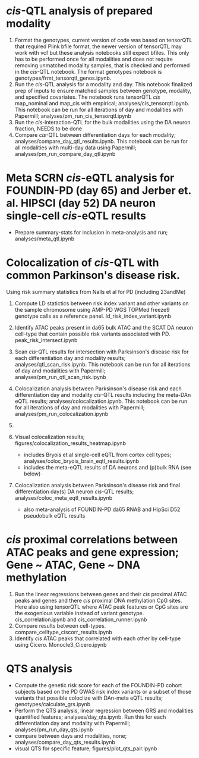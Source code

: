 # <i>cis</i>-QTL analysis of prepared modality
1. Format the genotypes, current version of code was based on tensorQTL that required Plink bfile format, the newer version of tensorQTL may work with vcf but these analysis notebooks still expect bfiles. This only has to be performed once for all modalities and does not require removing unmatched modality samples, that is checked and performed in the <i>cis</i>-QTL notebook. The format genotypes notebook is genotypes/frmt_tensorqtl_genos.ipynb.
2. Run the <i>cis</i>-QTL analysis for a modality and day. This notebook finalized prep of inputs to ensure matched samples between genotype, modality, and specified covariates. The notebook runs tensorQTL <i>cis</i> map_nominal and map_cis with empirical; analyses/cis_tensorqtl.ipynb. This notebook can be run for all iterations of day and modalities with Papermill; analyses/pm_run_cis_tensorqtl.ipynb
3. Run the <i>cis</i>-interaction-QTL for the bulk modalities using the DA neuron fraction, NEEDS to be done
4. Compare <i>cis</i>-QTL between differentiation days for each modality; analyses/compare_day_qtl_results.ipynb. This notebook can be run for all modalities with multi-day data using Papermill; analyses/pm_run_compare_day_qtl.ipynb

# Meta SCRN <i>cis</i>-eQTL analysis for FOUNDIN-PD (day 65) and Jerber et. al. HIPSCI (day 52) DA neuron single-cell <i>cis</i>-eQTL results
- Prepare summary-stats for inclusion in meta-analysis and run; analyses/meta_qtl.ipynb



# Colocalization of <i>cis</i>-QTL with common Parkinson's disease risk.
Using risk summary statistics from Nalls et al for PD (including 23andMe)
1. Compute LD statictics between risk index variant and other variants on the sample chromosome using AMP-PD WGS TOPMed freeze9 genotype calls as a reference panel. ld_risk_index_variant.ipynb
2. Identify ATAC peaks present in da65 bulk ATAC and the SCAT DA neuron cell-type that contain possible risk variants associated with PD. peak_risk_intersect.ipynb
1. Scan <i>cis</i>-QTL results for intersection with Parksinson's disease risk for each differentiation day and modality results; analyses/qtl_scan_risk.ipynb. This notebook can be run for all iterations of day and modalities with Papermill; analyses/pm_run_qtl_scan_risk.ipynb
2. Colocalization analysis between Parksinson's disease risk and each differentiation day and modality <i>cis</i>-QTL results including the meta-DAn eQTL results; analyses/colocalization.ipynb. This notebook can be run for all iterations of day and modalities with Papermill; analyses/pm_run_colocalization.ipynb
3. 
4. Visual colocalization results; figures/colocalization_results_heatmap.ipynb
    - includes Bryois et al single-cell eQTL from cortex cell types; analyses/coloc_bryois_brain_eqtl_results.ipynb
    - includes the meta-eQTL results of DA neurons and (p)bulk RNA (see below)

2. Colocalization analysis between Parksinson's disease risk and final differentiation day(s) DA neuron <i>cis</i>-QTL results; analyses/coloc_meta_eqtl_results.ipynb
    - also meta-analysis of FOUNDIN-PD da65 RNAB and HipSci D52 pseudobulk eQTL results
  
# <i>cis</i> proximal correlations between ATAC peaks and gene expression; Gene ~ ATAC, Gene ~ DNA methylation
1. Run the linear regressions between genes and their <i>cis</i> proximal ATAC peaks and genes and there <i>cis</i> proximal DNA methylation CpG sites. Here also using tensorQTL where ATAC peak features or CpG sites are the exogenious variable instead of variant genotype. cis_correlation.ipynb and cis_correlation_runner.ipynb
2. Compare results between cell-types. compare_celltype_ciscorr_results.ipynb
3. Identify <i>cis</i> ATAC peaks that correlated with each other by cell-type using Cicero. Monocle3_Cicero.ipynb
    
# QTS analysis
- Compute the genetic risk score for each of the FOUNDIN-PD cohort subjects based on the PD GWAS risk index variants or a subset of those variants that possible coloclize with DAn-meta eQTL results; genotypes/calculate_grs.ipynb
- Perform the QTS analysis, linear regression between GRS and modalities quantified features; analyses/day_qts.ipynb. Run this for each differentiation day and modality with Papermill; analyses/pm_run_day_qts.ipynb
- compare between days and modalities, none; analyses/compare_day_qts_results.ipynb
- visual QTS for specific feature; figures/plot_qts_pair.ipynb